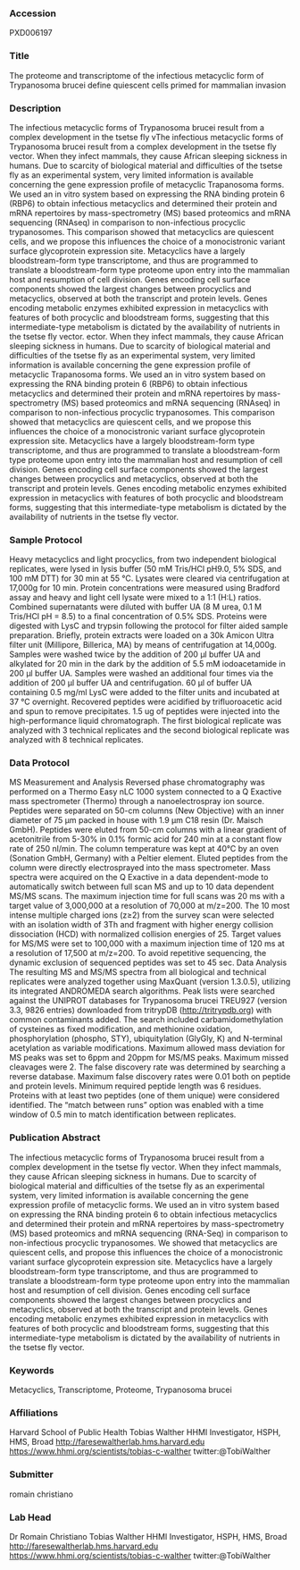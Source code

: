 ### Accession
PXD006197

### Title
The proteome and transcriptome of the infectious metacyclic form of Trypanosoma brucei define quiescent cells primed for mammalian invasion

### Description
The infectious metacyclic forms of Trypanosoma brucei result from a complex development in the tsetse fly vThe infectious metacyclic forms of Trypanosoma brucei result from a complex development in the tsetse fly vector. When they infect mammals, they cause African sleeping sickness in humans. Due to scarcity of biological material and difficulties of the tsetse fly as an experimental system, very limited information is available concerning the gene expression profile of metacyclic Trapanosoma forms. We used an in vitro system based on expressing the RNA binding protein 6 (RBP6) to obtain infectious metacyclics and determined their protein and mRNA repertoires by mass-spectrometry (MS) based proteomics and mRNA sequencing (RNAseq) in comparison to non-infectious procyclic trypanosomes. This comparison showed that metacyclics are quiescent cells, and we propose this influences the choice of a monocistronic variant surface glycoprotein expression site. Metacyclics have a largely bloodstream-form type transcriptome, and thus are programmed to translate a bloodstream-form type proteome upon entry into the mammalian host and resumption of cell division. Genes encoding cell surface components showed the largest changes between procyclics and metacyclics, observed at both the transcript and protein levels. Genes encoding metabolic enzymes exhibited expression in metacyclics with features of both procyclic and bloodstream forms, suggesting that this intermediate-type metabolism is dictated by the availability of nutrients in the tsetse fly vector.   ector. When they infect mammals, they cause African sleeping sickness in humans. Due to scarcity of biological material and difficulties of the tsetse fly as an experimental system, very limited information is available concerning the gene expression profile of metacyclic Trapanosoma forms. We used an in vitro system based on expressing the RNA binding protein 6 (RBP6) to obtain infectious metacyclics and determined their protein and mRNA repertoires by mass-spectrometry (MS) based proteomics and mRNA sequencing (RNAseq) in comparison to non-infectious procyclic trypanosomes. This comparison showed that metacyclics are quiescent cells, and we propose this influences the choice of a monocistronic variant surface glycoprotein expression site. Metacyclics have a largely bloodstream-form type transcriptome, and thus are programmed to translate a bloodstream-form type proteome upon entry into the mammalian host and resumption of cell division. Genes encoding cell surface components showed the largest changes between procyclics and metacyclics, observed at both the transcript and protein levels. Genes encoding metabolic enzymes exhibited expression in metacyclics with features of both procyclic and bloodstream forms, suggesting that this intermediate-type metabolism is dictated by the availability of nutrients in the tsetse fly vector.

### Sample Protocol
Heavy metacyclics and light procyclics, from two independent biological replicates, were lysed in lysis buffer (50 mM Tris/HCl pH9.0, 5% SDS, and 100 mM DTT) for 30 min at 55 °C. Lysates were cleared via centrifugation at 17,000g for 10 min. Protein concentrations were measured using Bradford assay and heavy and light cell lysate were mixed to a 1:1 (H:L) ratios. Combined supernatants were diluted with buffer UA (8 M urea, 0.1 M Tris/HCl pH = 8.5) to a final concentration of 0.5% SDS. Proteins were digested with LysC and trypsin following the protocol for filter aided sample preparation. Briefly, protein extracts were loaded on a 30k Amicon Ultra filter unit (Millipore, Billerica, MA) by means of centrifugation at 14,000g. Samples were washed twice by the addition of 200 μl buffer UA and alkylated for 20 min in the dark by the addition of 5.5 mM iodoacetamide in 200 μl buffer UA. Samples were washed an additional four times via the addition of 200 μl buffer UA and centrifugation. 60 μl of buffer UA containing 0.5 mg/ml LysC were added to the filter units and incubated at 37 °C overnight. Recovered peptides were acidified by trifluoroacetic acid and spun to remove precipitates. 1.5 ug of peptides were injected into the high-performance liquid chromatograph. The first biological replicate was analyzed with 3 technical replicates and the second biological replicate was analyzed with 8 technical replicates.

### Data Protocol
MS Measurement and Analysis  Reversed phase chromatography was performed on a Thermo Easy nLC 1000 system connected to a Q Exactive mass spectrometer (Thermo) through a nanoelectrospray ion source. Peptides were separated on 50-cm columns (New Objective) with an inner diameter of 75 µm packed in house with 1.9 µm C18 resin (Dr. Maisch GmbH). Peptides were eluted from 50-cm columns with a linear gradient of acetonitrile from 5-30% in 0.1% formic acid for 240 min at a constant flow rate of 250 nl/min. The column temperature was kept at 40°C by an oven (Sonation GmbH, Germany) with a Peltier element. Eluted peptides from the column were directly electrosprayed into the mass spectrometer. Mass spectra were acquired on the Q Exactive in a data dependent-mode to automatically switch between full scan MS and up to 10 data dependent MS/MS scans. The maximum injection time for full scans was 20 ms with a target value of 3,000,000 at a resolution of 70,000 at m/z=200. The 10 most intense multiple charged ions (z≥2) from the survey scan were selected with an isolation width of 3Th and fragment with higher energy collision dissociation (HCD) with normalized collision energies of 25. Target values for MS/MS were set to 100,000 with a maximum injection time of 120 ms at a resolution of 17,500 at m/z=200. To avoid repetitive sequencing, the dynamic exclusion of sequenced peptides was set to 45 sec.  Data Analysis  The resulting MS and MS/MS spectra from all biological and technical replicates were analyzed together using MaxQuant (version 1.3.0.5), utilizing its integrated ANDROMEDA search algorithms. Peak lists were searched against the UNIPROT databases for Trypanosoma brucei TREU927 (version 3.3, 9826 entries) downloaded from tritrypDB (http://tritrypdb.org) with common contaminants added. The search included carbamidomethylation of cysteines as fixed modification, and methionine oxidation, phosphorylation (phospho, STY), ubiquitylation (GlyGly, K) and N-terminal acetylation as variable modifications. Maximum allowed mass deviation for MS peaks was set to 6ppm and 20ppm for MS/MS peaks. Maximum missed cleavages were 2. The false discovery rate was determined by searching a reverse database. Maximum false discovery rates were 0.01 both on peptide and protein levels. Minimum required peptide length was 6 residues. Proteins with at least two peptides (one of them unique) were considered identified. The “match between runs” option was enabled with a time window of 0.5 min to match identification between replicates.

### Publication Abstract
The infectious metacyclic forms of Trypanosoma brucei result from a complex development in the tsetse fly vector. When they infect mammals, they cause African sleeping sickness in humans. Due to scarcity of biological material and difficulties of the tsetse fly as an experimental system, very limited information is available concerning the gene expression profile of metacyclic forms. We used an in vitro system based on expressing the RNA binding protein 6 to obtain infectious metacyclics and determined their protein and mRNA repertoires by mass-spectrometry (MS) based proteomics and mRNA sequencing (RNA-Seq) in comparison to non-infectious procyclic trypanosomes. We showed that metacyclics are quiescent cells, and propose this influences the choice of a monocistronic variant surface glycoprotein expression site. Metacyclics have a largely bloodstream-form type transcriptome, and thus are programmed to translate a bloodstream-form type proteome upon entry into the mammalian host and resumption of cell division. Genes encoding cell surface components showed the largest changes between procyclics and metacyclics, observed at both the transcript and protein levels. Genes encoding metabolic enzymes exhibited expression in metacyclics with features of both procyclic and bloodstream forms, suggesting that this intermediate-type metabolism is dictated by the availability of nutrients in the tsetse fly vector.

### Keywords
Metacyclics, Transcriptome, Proteome, Trypanosoma brucei

### Affiliations
Harvard School of Public Health
Tobias Walther HHMI Investigator, HSPH, HMS, Broad http://faresewaltherlab.hms.harvard.edu https://www.hhmi.org/scientists/tobias-c-walther twitter:@TobiWalther

### Submitter
romain christiano

### Lab Head
Dr Romain Christiano
Tobias Walther HHMI Investigator, HSPH, HMS, Broad http://faresewaltherlab.hms.harvard.edu https://www.hhmi.org/scientists/tobias-c-walther twitter:@TobiWalther


